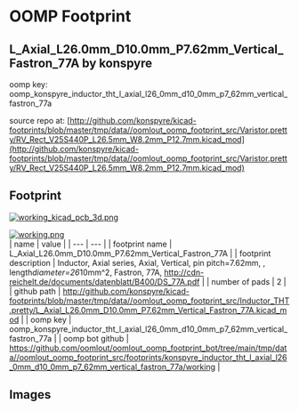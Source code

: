 # OOMP Footprint  
## L_Axial_L26.0mm_D10.0mm_P7.62mm_Vertical_Fastron_77A  by konspyre  
  
oomp key: oomp_konspyre_inductor_tht_l_axial_l26_0mm_d10_0mm_p7_62mm_vertical_fastron_77a  
  
source repo at: [http://github.com/konspyre/kicad-footprints/blob/master/tmp/data//oomlout_oomp_footprint_src/Varistor.pretty/RV_Rect_V25S440P_L26.5mm_W8.2mm_P12.7mm.kicad_mod](http://github.com/konspyre/kicad-footprints/blob/master/tmp/data//oomlout_oomp_footprint_src/Varistor.pretty/RV_Rect_V25S440P_L26.5mm_W8.2mm_P12.7mm.kicad_mod)  
## Footprint  
  
[![working_kicad_pcb_3d.png](working_kicad_pcb_3d_600.png)](working_kicad_pcb_3d.png)  
  
[![working.png](working_600.png)](working.png)  
| name | value | 
| --- | --- | 
| footprint name | L_Axial_L26.0mm_D10.0mm_P7.62mm_Vertical_Fastron_77A | 
| footprint description | Inductor, Axial series, Axial, Vertical, pin pitch=7.62mm, , length*diameter=26*10mm^2, Fastron, 77A, http://cdn-reichelt.de/documents/datenblatt/B400/DS_77A.pdf | 
| number of pads | 2 | 
| github path | http://github.com/konspyre/kicad-footprints/blob/master/tmp/data//oomlout_oomp_footprint_src/Inductor_THT.pretty/L_Axial_L26.0mm_D10.0mm_P7.62mm_Vertical_Fastron_77A.kicad_mod | 
| oomp key | oomp_konspyre_inductor_tht_l_axial_l26_0mm_d10_0mm_p7_62mm_vertical_fastron_77a | 
| oomp bot github | https://github.com/oomlout/oomlout_oomp_footprint_bot/tree/main/tmp/data//oomlout_oomp_footprint_src/footprints/konspyre_inductor_tht_l_axial_l26_0mm_d10_0mm_p7_62mm_vertical_fastron_77a/working | 
## Images  
